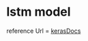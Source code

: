 # lstm model

reference Url = [kerasDocs](https://keras.io/examples/timeseries/timeseries_weather_forecasting/)
